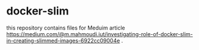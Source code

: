 # docker-slim
this repository contains files for Meduim article <https://medium.com/@m.mahmoudi.iut/investigating-role-of-docker-slim-in-creating-slimmed-images-6922cc09004e> .
